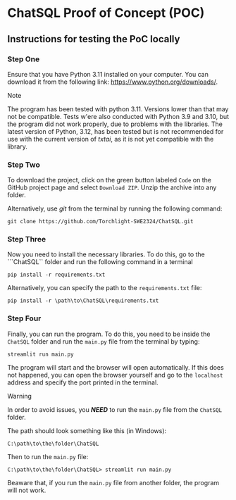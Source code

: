 # ChatSQL Proof of Concept (POC)

## Instructions for testing the PoC locally

### Step One

Ensure that you have Python 3.11 installed on your computer. You can download it from the following link: <https://www.python.org/downloads/>.

> [!NOTE]
> The program has been tested with python 3.11. Versions lower than that may not be compatible.
> Tests w'ere also conducted with Python 3.9 and 3.10, but the program did not work properly, due to problems with the libraries.
> The latest version of Python, 3.12, has been tested but is not recommended for use with the current version of *txtai*, as it is not yet compatible with the library.

### Step Two

To download the project, click on the green button labeled ```Code``` on the GitHub project page and select ```Download ZIP```. Unzip the archive into any folder.

Alternatively, use *git* from the terminal by running the following command:

```shell
git clone https://github.com/Torchlight-SWE2324/ChatSQL.git
```

### Step Three

Now you need to install the necessary libraries. To do this, go to the ```ChatSQL`` folder and run the following command in a terminal

```shell
pip install -r requirements.txt
```

Alternatively, you can specify the path to the ```requirements.txt``` file:

```shell
pip install -r \path\to\ChatSQL\requirements.txt
```

### Step Four

Finally, you can run the program. To do this, you need to be inside the ```ChatSQL``` folder and run the ```main.py``` file from the terminal by typing:

```shell
streamlit run main.py
```

The program will start and the browser will open automatically. If this does not happened, you can open the browser yourself and go to the ```localhost``` address and specify the port printed in the terminal.

> [!WARNING]
> In order to avoid issues, you ***NEED*** to run the ```main.py``` file from the ```ChatSQL``` folder.
>
> The path should look something like this (in Windows):
>
> ```shell
> C:\path\to\the\folder\ChatSQL
> ```
>
> Then to run the ```main.py``` file:
>
> ```shell
> C:\path\to\the\folder\ChatSQL> streamlit run main.py
> ```
>
> Beaware that, if you run the ```main.py``` file from another folder, the program will not work.